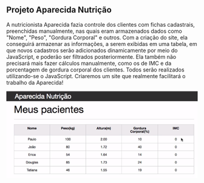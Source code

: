 ## Projeto Aparecida Nutrição

A nutricionista Aparecida fazia controle dos clientes com fichas cadastrais, preenchidas manualmente, nas quais eram armazenados dados como "Nome", "Peso", "Gordura Corporal" e outros. Com a criação do site, ela conseguirá armazenar as informações, a serem exibidas em uma tabela, em que novos cadastros serão adicionados dinamicamente por meio do JavaScript, e poderão ser filtrados posteriormente. Ela também não precisará mais fazer cálculos manualmente, como os de IMC e da porcentagem de gordura corporal dos clientes. Todos serão realizados utilizando-se o JavaScript. Criaremos um site que realmente facilitará o trabalho da Aparecida!

![](/img/tabela-aparecida-nutricao.png)



